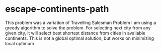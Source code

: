 # escape-continents-path
This problem was a variation of Travelling Salesman Problem
I am using a greedy algorithm to solve the problem.
For selecting next city from any given city, it will select best shortest distance from cities in available continents.
This is not a global optimal solution, but works on minimizing local optimum

